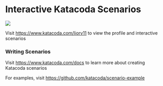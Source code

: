 # Interactive Katacoda Scenarios

[![](http://shields.katacoda.com/katacoda/liorv11/count.svg)](https://www.katacoda.com/liorv11 "Get your profile on Katacoda.com")

Visit https://www.katacoda.com/liorv11 to view the profile and interactive scenarios

### Writing Scenarios
Visit https://www.katacoda.com/docs to learn more about creating Katacoda scenarios

For examples, visit https://github.com/katacoda/scenario-example
